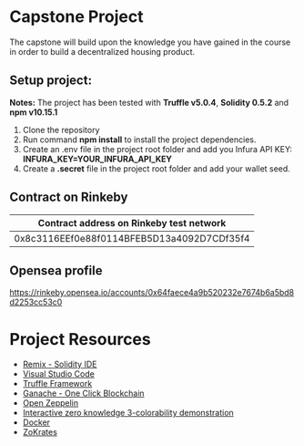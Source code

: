 # Capstone Project

The capstone will build upon the knowledge you have gained in the course in order to build a decentralized housing product. 

## Setup project:
__Notes:__ The project has been tested with __Truffle v5.0.4__, __Solidity 0.5.2__ and __npm v10.15.1__
1. Clone the repository
2. Run command __npm install__ to install the project dependencies.
3. Create an .env file in the project root folder and add you Infura API KEY:<br />
   __INFURA_KEY=YOUR_INFURA_API_KEY__
4. Create a __.secret__ file in the project root folder and add your wallet seed.


## Contract on Rinkeby

| Contract address on Rinkeby test network                           | 
|--------------------------------------------------------------------|
| 0x8c3116EEf0e88f0114BFEB5D13a4092D7CDf35f4                         |


## Opensea profile

https://rinkeby.opensea.io/accounts/0x64faece4a9b520232e7674b6a5bd8d2253cc53c0


# Project Resources

* [Remix - Solidity IDE](https://remix.ethereum.org/)
* [Visual Studio Code](https://code.visualstudio.com/)
* [Truffle Framework](https://truffleframework.com/)
* [Ganache - One Click Blockchain](https://truffleframework.com/ganache)
* [Open Zeppelin ](https://openzeppelin.org/)
* [Interactive zero knowledge 3-colorability demonstration](http://web.mit.edu/~ezyang/Public/graph/svg.html)
* [Docker](https://docs.docker.com/install/)
* [ZoKrates](https://github.com/Zokrates/ZoKrates)
